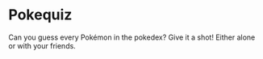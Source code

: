# Pokequiz
Can you guess every Pokémon in the pokedex? Give it a shot! Either alone or with your friends.

